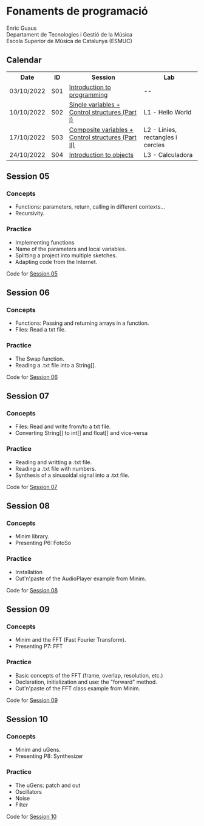 <h1>Fonaments de programació</h1>
Enric Guaus<br>
Departament de Tecnologies i Gestió de la Música<br>
Escola Superior de Música de Catalunya (ESMUC)<br>

<h2>Calendar</h2>

<table>
  <tr>
    <th>Date</th>
    <th>ID</th>
    <th>Session</th>
    <th>Lab</th>
  </tr>
  <tr>
    <td>03/10/2022</td>
    <td>S01</td>
    <td><a href="https://github.com/enricguaus/programacio/tree/master/session01">Introduction to programming</a></td>
    <td>--</td>
  </tr>
  <tr>
    <td>10/10/2022</td>
    <td>S02</td>
    <td><a href="https://github.com/enricguaus/programacio/tree/master/session02">Single variables + Control structures (Part I)</a></td>
    <td>L1 - Hello World</td>
  </tr>
  <tr>
    <td>17/10/2022</td>
    <td>S03</td>
    <td><a href="https://github.com/enricguaus/programacio/tree/master/session03">Composite variables + Control structures (Part II)</a></td>
    <td>L2 - Línies, rectangles i cercles</td>
</tr>
  <tr>
    <td>24/10/2022</td>
    <td>S04</td>
    <td><a href="https://github.com/enricguaus/programacio/tree/master/session04">Introduction to objects</a></td>
    <td>L3 - Calculadora</td>
  </tr>
</table>

<h2>Session 05</h2>

<h3>Concepts</h3>
<ul>
<li>Functions: parameters, return, calling in different contexts...
<li>Recursivity.
</ul>

<h3>Practice</h3>
<ul>
<li>Implementing functions
<li>Name of the parameters and local variables.
<li>Splitting a project into multiple sketches.
<li>Adapting code from the Internet.
</ul>
Code for <a href="https://github.com/enricguaus/ESMUC-TP1/tree/master/session05">Session 05</a>

<h2>Session 06</h2>

<h3>Concepts</h3>
<ul>
<li>Functions: Passing and returning arrays in a function.
<li>Files: Read a txt file.
</ul>

<h3>Practice</h3>
<ul>
<li>The Swap function.
<li>Reading a .txt file into a String[].
</ul>
Code for <a href="https://github.com/enricguaus/ESMUC-TP1/tree/master/session06">Session 06</a>

<h2>Session 07</h2>

<h3>Concepts</h3>
<ul>
<li>Files: Read and write from/to a txt file.
<li>       Converting String[] to int[] and float[] and vice-versa
</ul>

<h3>Practice</h3>
<ul>
<li>Reading and writting a .txt file.
<li>Reading a .txt file with numbers.
<li>Synthesis of a sinusoidal signal into a .txt file.
</ul>
Code for <a href="https://github.com/enricguaus/ESMUC-TP1/tree/master/session07">Session 07</a>

<h2>Session 08</h2>

<h3>Concepts</h3>
<ul>
<li>Minim library.
<li>Presenting P6: FotoSo
</ul>

<h3>Practice</h3>
<ul>
<li>Installation
<li>Cut'n'paste of the AudioPlayer example from Minim.
</ul>
Code for <a href="https://github.com/enricguaus/ESMUC-TP1/tree/master/session08">Session 08</a>

<h2>Session 09</h2>

<h3>Concepts</h3>
<ul>
<li>Minim and the FFT (Fast Fourier Transform).
<li>Presenting P7: FFT
</ul>

<h3>Practice</h3>
<ul>
<li>Basic concepts of the FFT (frame, overlap, resolution, etc.)
<li>Declaration, initialization and use: the "forward" method.
<li>Cut'n'paste of the FFT class example from Minim.
</ul>
Code for <a href="https://github.com/enricguaus/ESMUC-TP1/tree/master/session09">Session 09</a>

<h2>Session 10</h2>

<h3>Concepts</h3>
<ul>
<li>Minim and uGens.
<li>Presenting P8: Synthesizer
</ul>

<h3>Practice</h3>
<ul>
<li>The uGens: patch and out
<li>Oscillators
<li>Noise
<li>Filter
</ul>
Code for <a href="https://github.com/enricguaus/ESMUC-TP1/tree/master/session10">Session 10</a>
